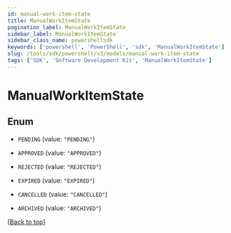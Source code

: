 ```yaml
---
id: manual-work-item-state
title: ManualWorkItemState
pagination_label: ManualWorkItemState
sidebar_label: ManualWorkItemState
sidebar_class_name: powershellsdk
keywords: ['powershell', 'PowerShell', 'sdk', 'ManualWorkItemState'] 
slug: /tools/sdk/powershell/v3/models/manual-work-item-state
tags: ['SDK', 'Software Development Kit', 'ManualWorkItemState']
---
```



# ManualWorkItemState

## Enum


* `PENDING` (value: `"PENDING"`)

* `APPROVED` (value: `"APPROVED"`)

* `REJECTED` (value: `"REJECTED"`)

* `EXPIRED` (value: `"EXPIRED"`)

* `CANCELLED` (value: `"CANCELLED"`)

* `ARCHIVED` (value: `"ARCHIVED"`)


[[Back to top]](#) 

